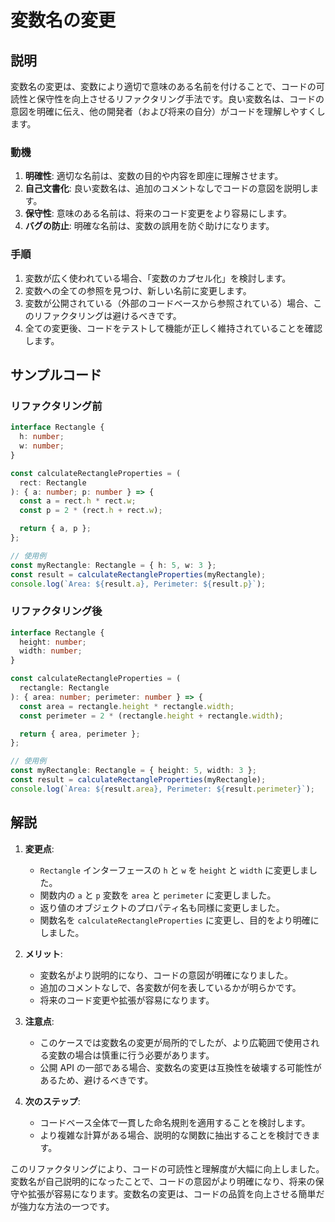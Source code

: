 # 変数名の変更

## 説明

変数名の変更は、変数により適切で意味のある名前を付けることで、コードの可読性と保守性を向上させるリファクタリング手法です。良い変数名は、コードの意図を明確に伝え、他の開発者（および将来の自分）がコードを理解しやすくします。

### 動機

1. **明確性**: 適切な名前は、変数の目的や内容を即座に理解させます。
2. **自己文書化**: 良い変数名は、追加のコメントなしでコードの意図を説明します。
3. **保守性**: 意味のある名前は、将来のコード変更をより容易にします。
4. **バグの防止**: 明確な名前は、変数の誤用を防ぐ助けになります。

### 手順

1. 変数が広く使われている場合、「変数のカプセル化」を検討します。
2. 変数への全ての参照を見つけ、新しい名前に変更します。
3. 変数が公開されている（外部のコードベースから参照されている）場合、このリファクタリングは避けるべきです。
4. 全ての変更後、コードをテストして機能が正しく維持されていることを確認します。

## サンプルコード

### リファクタリング前

```typescript
interface Rectangle {
  h: number;
  w: number;
}

const calculateRectangleProperties = (
  rect: Rectangle
): { a: number; p: number } => {
  const a = rect.h * rect.w;
  const p = 2 * (rect.h + rect.w);

  return { a, p };
};

// 使用例
const myRectangle: Rectangle = { h: 5, w: 3 };
const result = calculateRectangleProperties(myRectangle);
console.log(`Area: ${result.a}, Perimeter: ${result.p}`);
```

### リファクタリング後

```typescript
interface Rectangle {
  height: number;
  width: number;
}

const calculateRectangleProperties = (
  rectangle: Rectangle
): { area: number; perimeter: number } => {
  const area = rectangle.height * rectangle.width;
  const perimeter = 2 * (rectangle.height + rectangle.width);

  return { area, perimeter };
};

// 使用例
const myRectangle: Rectangle = { height: 5, width: 3 };
const result = calculateRectangleProperties(myRectangle);
console.log(`Area: ${result.area}, Perimeter: ${result.perimeter}`);
```

## 解説

1. **変更点**:

   - `Rectangle` インターフェースの `h` と `w` を `height` と `width` に変更しました。
   - 関数内の `a` と `p` 変数を `area` と `perimeter` に変更しました。
   - 返り値のオブジェクトのプロパティ名も同様に変更しました。
   - 関数名を `calculateRectangleProperties` に変更し、目的をより明確にしました。

2. **メリット**:

   - 変数名がより説明的になり、コードの意図が明確になりました。
   - 追加のコメントなしで、各変数が何を表しているかが明らかです。
   - 将来のコード変更や拡張が容易になります。

3. **注意点**:

   - このケースでは変数名の変更が局所的でしたが、より広範囲で使用される変数の場合は慎重に行う必要があります。
   - 公開 API の一部である場合、変数名の変更は互換性を破壊する可能性があるため、避けるべきです。

4. **次のステップ**:
   - コードベース全体で一貫した命名規則を適用することを検討します。
   - より複雑な計算がある場合、説明的な関数に抽出することを検討できます。

このリファクタリングにより、コードの可読性と理解度が大幅に向上しました。変数名が自己説明的になったことで、コードの意図がより明確になり、将来の保守や拡張が容易になります。変数名の変更は、コードの品質を向上させる簡単だが強力な方法の一つです。
